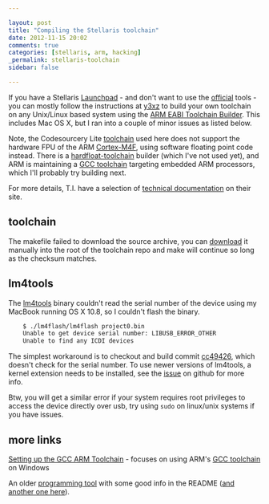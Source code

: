 ```yaml
---

layout: post
title: "Compiling the Stellaris toolchain"
date: 2012-11-15 20:02
comments: true
categories: [stellaris, arm, hacking]
_permalink: stellaris-toolchain
sidebar: false

---
```


If you have a Stellaris [Launchpad] - and don't want to use the [official] tools - you can mostly follow the instructions at [y3xz] to build your own toolchain on any Unix/Linux based system using the [ARM EABI Toolchain Builder][EABI].  This includes Mac OS X, but I ran into a couple of minor issues as listed below.

[Stellaris]: http://www.ti.com/product/lm4f120h5qr
[Launchpad]: http://www.ti.com/ww/en/launchpad/stellaris_head.html
[y3xz]: http://blog.y3xz.com/blog/2012/10/29/an-open-toolchain-for-the-ti-stellaris/
[official]: http://www.ti.com/tool/SW-EK-LM4F120XL
[EABI]: https://github.com/jsnyder/arm-eabi-toolchain

Note, the Codesourcery Lite [toolchain][mentor] used here does not support the hardware FPU of the ARM [Cortex-M4F], using software floating point code instead.  There is a [hardfloat-toolchain] builder (which I've not used yet), and ARM is maintaining a [GCC toolchain][launchpad.net] targeting embedded ARM processors, which I'll probably try building next.

For more details, T.I. have a selection of [technical documentation][Stellaris] on their site.


[Cortex-M4F]: http://en.wikipedia.org/wiki/ARM_Cortex-M#Cortex-M4
[launchpad.net]: https://launchpad.net/gcc-arm-embedded/+download
[hardfloat-toolchain]: https://github.com/prattmic/arm-cortex-m4-hardfloat-toolchain


## toolchain

The makefile failed to download the source archive, you can [download] it manually into the root of the toolchain repo and make will continue so long as the checksum matches.

[mentor]: http://www.mentor.com/embedded-software/sourcery-tools/sourcery-codebench/editions/lite-edition

[download]: https://sourcery.mentor.com/GNUToolchain/package10384/public/arm-none-eabi/arm-2012.03-56-arm-none-eabi.src.tar.bz2

[mylink]: https://sourcery.mentor.com/GNUToolchain/subscription3053?lite=arm&lite=ARM&signature=4-1352914385-0-81777d693584c1d30acc48c7abaf41235a1766c3


## lm4tools

The [lm4tools] binary couldn't read the serial number of the device using my MacBook running OS X 10.8, so I couldn't flash the binary.

``` sh
	$ ./lm4flash/lm4flash project0.bin
	Unable to get device serial number: LIBUSB_ERROR_OTHER
	Unable to find any ICDI devices
```

The simplest workaround is to checkout and build commit [cc49426], which doesn't check for the serial number.  To use newer versions of lm4tools, a kernel extension needs to be installed, see the [issue] on github for more info.

Btw, you will get a similar error if your system requires root privileges to access the device directly over usb, try using `sudo` on linux/unix systems if you have issues.

[lm4tools]: https://github.com/utzig/lm4tools
[issue]: https://github.com/utzig/lm4tools/issues/8
[cc49426]: https://github.com/utzig/lm4tools/commit/cc49426081


## more links

[Setting up the GCC ARM Toolchain](http://hertaville.com/2012/05/28/gcc-arm-toolchain-stm32f0discovery/) - focuses on using ARM's [GCC toolchain][launchpad.net] on Windows

An older [programming tool](https://github.com/texane/stlink) with some good info in the README ([and another one here](https://github.com/utzig/icdiflasher)).

